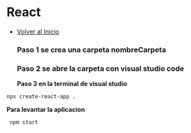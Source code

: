 # React
- [Volver al Inicio](../README.md)
  
  ### Paso 1 se crea una carpeta nombreCarpeta
  ### Paso 2 se abre la carpeta con visual studio code
  **Paso 3 en la terminal de visual studio**
```react
npx create-react-app .
```
 **Para levantar la aplicacion**
 ```react
  npm start  
```
